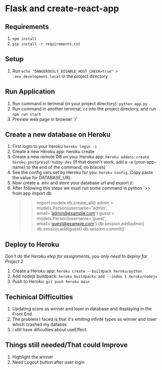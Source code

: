 # Flask and create-react-app

## Requirements
1. `npm install`
2. `pip install -r requirements.txt`

## Setup
1. Run `echo "DANGEROUSLY_DISABLE_HOST_CHECK=true" > .env.development.local` in the project directory

## Run Application
1. Run command in terminal (in your project directory): `python app.py`
2. Run command in another terminal, `cd` into the project directory, and run `npm run start`
3. Preview web page in browser '/'
 
## Create a new database on Heroku
1. First login to your heroku `heroku login -i`
2. Create a new Heroku app: heroku create
3. Create a new remote DB on your Heroku app: `heroku addons:create heroku-postgresql:hobby-dev`
(If that doesn't work, add a -a {your-app-name} to the end of the command, no braces)
4. See the config vars set by Heroku for you: `heroku config`. Copy paste the value for DATABASE_URL
5. Now create a .env and store your database url and export it.
6. After following this steps we must run some command in python
    `>> from app import db
    >> import models
    >> db.create_all()
    >> admin = models.Person(username='admin', email='admin@example.com')
    >> guest = models.Person(username='guest', email='guest@example.com')
    >> db.session.add(admin)
    >> db.session.add(guest)
    >> db.session.commit()`

## Deploy to Heroku
*Don't do the Heroku step for assignments, you only need to deploy for Project 2*
1. Create a Heroku app: `heroku create --buildpack heroku/python`
2. Add nodejs buildpack: `heroku buildpacks:add --index 1 heroku/nodejs`
3. Push to Heroku: `git push heroku main`

## Techinical Difficulties
1. Updating score as winner and loser in database and displaying in the Front End.
2. The problem I faced is that it's emiting infinte types as winner and loser which crashed my databse
3. I still have dificulties about useEffect.


## Things still needed/That could Improve
1. Highlight the winner 
2. Need Logout button after user login